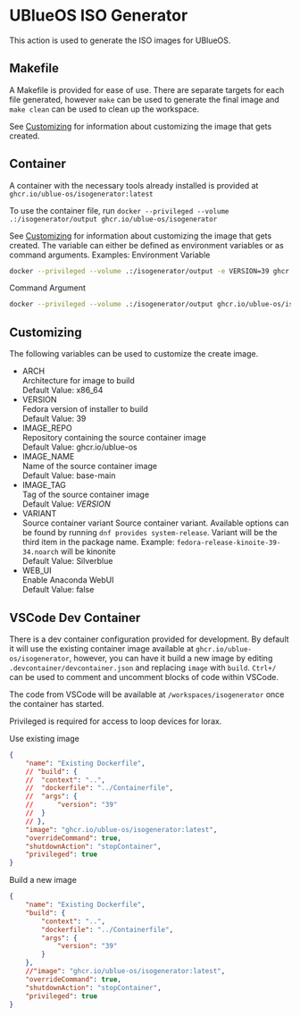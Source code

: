 # UBlueOS ISO Generator
This action is used to generate the ISO images for UBlueOS.


## Makefile
A Makefile is provided for ease of use. There are separate targets for each file generated, however `make` can be used to generate the final image and `make clean` can be used to clean up the workspace.

See [Customizing](#customizing) for information about customizing the image that gets created.

## Container
A container with the necessary tools already installed is provided at `ghcr.io/ublue-os/isogenerator:latest`

To use the container file, run `docker --privileged --volume .:/isogenerator/output ghcr.io/ublue-os/isogenerator`

See [Customizing](#customizing) for information about customizing the image that gets created. The variable can either be defined as environment variables or as command arguments.
Examples:
Environment Variable
```bash
docker --privileged --volume .:/isogenerator/output -e VERSION=39 ghcr.io/ublue-os/isogenerator
```
Command Argument
```bash
docker --privileged --volume .:/isogenerator/output ghcr.io/ublue-os/isogenerator VERSION=39
```

## Customizing
The following variables can be used to customize the create image.

- ARCH  
    Architecture for image to build  
    Default Value: x86_64
- VERSION  
    Fedora version of installer to build  
    Default Value: 39
- IMAGE_REPO  
    Repository containing the source container image  
    Default Value: ghcr.io/ublue-os
- IMAGE_NAME  
    Name of the source container image  
    Default Value: base-main
- IMAGE_TAG  
    Tag of the source container image  
    Default Value: *VERSION*
- VARIANT  
    Source container variant
    Source container variant. Available options can be found by running `dnf provides system-release`. Variant will be the third item in the package name. Example: `fedora-release-kinoite-39-34.noarch` will be kinonite  
    Default Value: Silverblue
- WEB_UI  
    Enable Anaconda WebUI  
    Default Value: false

## VSCode Dev Container
There is a dev container configuration provided for development. By default it will use the existing container image available at `ghcr.io/ublue-os/isogenerator`, however, you can have it build a new image by editing `.devcontainer/devcontainer.json` and replacing `image` with `build`. `Ctrl+/` can be used to comment and uncomment blocks of code within VSCode.

The code from VSCode will be available at `/workspaces/isogenerator` once the container has started.

Privileged is required for access to loop devices for lorax.

Use existing image
```json
{
	"name": "Existing Dockerfile",
	// "build": {
	// 	"context": "..",
	// 	"dockerfile": "../Containerfile",
	// 	"args": {
	// 		"version": "39"
	// 	}
	// },
	"image": "ghcr.io/ublue-os/isogenerator:latest",
	"overrideCommand": true,
	"shutdownAction": "stopContainer",
	"privileged": true
}
```

Build a new image
```json
{
	"name": "Existing Dockerfile",
	"build": {
		"context": "..",
		"dockerfile": "../Containerfile",
		"args": {
			"version": "39"
		}
	},
	//"image": "ghcr.io/ublue-os/isogenerator:latest",
	"overrideCommand": true,
	"shutdownAction": "stopContainer",
	"privileged": true
}
```
